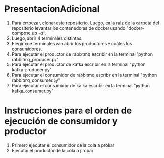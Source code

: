 # PresentacionAdicional
1. Para empezar, clonar este repositorio. Luego, en la raiz de la carpeta del repositorio levantar los contenedores de docker usando "docker-compose up -d".
2. Luego, abrir 4 terminales distintas.
3. Elegir que terminales van abrir los productores y cuáles los consumidores.
4. Para ejecutar el productor de rabbitmq escribir en la terminal "python rabbitmq_producer.py"
5. Para ejecutar el productor de kafka escribir en la terminal "python kafka-producer.py"
6. Para ejecutar el consumidor de rabbitmq escribir en la terminal "python rabbitmq_consumer.py"
7. Para ejecutar el consumidor de kafka escribir en la terminal "python kafka_consumer.py"

# Instrucciones para el orden de ejecución de consumidor y productor
1. Primero ejecutar el consumidor de la cola a probar
2. Ejecutar el productor de la cola a probar
